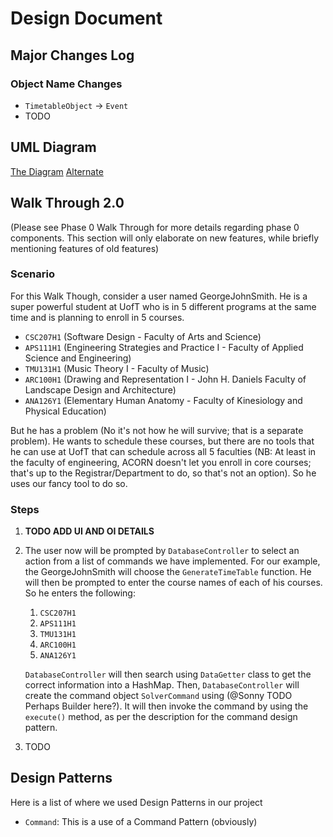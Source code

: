 # Design Document

## Major Changes Log
### Object Name Changes
* `TimetableObject` -> `Event`
* TODO

## UML Diagram
[The Diagram](https://docs.google.com/presentation/d/1Y4G68pZL0exLt_WOKD81JUoqP-viaEZpGGOaLyKMd6M/edit#slide=id.p)
[Alternate](https://docs.google.com/presentation/d/1WdHyNQxlsQ0VAOPu0ujWFXbWTQDfYz4l92REhfZY83A/edit?usp=sharing)

## Walk Through 2.0
(Please see Phase 0 Walk Through for more details regarding phase 0 
components. This section will only elaborate on new features, while briefly 
mentioning features of old features)

### Scenario
For this Walk Though, consider a user named GeorgeJohnSmith. He is a super 
powerful student at UofT who is in 5 different programs at the same time and 
is planning to enroll in 5 courses.
* `CSC207H1` (Software Design - Faculty of Arts and Science)
* `APS111H1` (Engineering Strategies and Practice I - Faculty of Applied 
  Science and Engineering)
* `TMU131H1` (Music Theory I - Faculty of Music)
* `ARC100H1` (Drawing and Representation I - John H. Daniels Faculty of 
  Landscape Design and Architecture)
* `ANA126Y1` (Elementary Human Anatomy - Faculty of Kinesiology and Physical 
  Education)

But he has a problem (No it's not how he will survive; that is a separate 
problem). He wants to schedule these courses, but there are no tools that he 
can use at UofT that can schedule across all 5 faculties (NB: At least in 
the faculty of engineering, ACORN doesn't let you enroll in core courses; 
that's up to the Registrar/Department to do, so that's not an option). So he 
uses our fancy tool to do so.

### Steps
1. **TODO ADD UI AND OI DETAILS**
2. The user now will be prompted by `DatabaseController` to select an action 
   from a list of commands we have implemented.
   For our example, the GeorgeJohnSmith will choose the `GenerateTimeTable` 
   function. He will then be prompted to enter the course names of each of 
   his courses. So he enters the following:
   1. `CSC207H1`
   2. `APS111H1`
   3. `TMU131H1`
   4. `ARC100H1`
   5. `ANA126Y1`  
   
   `DatabaseController` will then search using `DataGetter` class to get the 
   correct information into a HashMap. Then, `DatabaseController` will create 
   the command object `SolverCommand` using (@Sonny TODO Perhaps Builder 
   here?). It will then invoke the command by using the `execute()` method, 
   as per the description for the command design pattern.

3. TODO

## Design Patterns
Here is a list of where we used Design Patterns in our project
* `Command`: This is a use of a Command Pattern (obviously)


